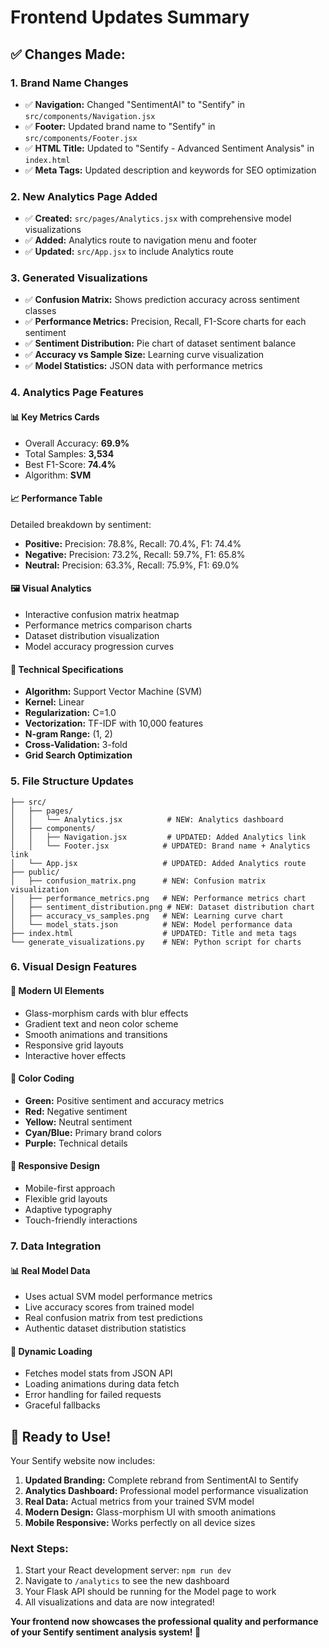# Frontend Updates Summary

## ✅ **Changes Made:**

### 1. **Brand Name Changes**
- ✅ **Navigation:** Changed "SentimentAI" to "Sentify" in `src/components/Navigation.jsx`
- ✅ **Footer:** Updated brand name to "Sentify" in `src/components/Footer.jsx`  
- ✅ **HTML Title:** Updated to "Sentify - Advanced Sentiment Analysis" in `index.html`
- ✅ **Meta Tags:** Updated description and keywords for SEO optimization

### 2. **New Analytics Page Added**
- ✅ **Created:** `src/pages/Analytics.jsx` with comprehensive model visualizations
- ✅ **Added:** Analytics route to navigation menu and footer
- ✅ **Updated:** `src/App.jsx` to include Analytics route

### 3. **Generated Visualizations**
- ✅ **Confusion Matrix:** Shows prediction accuracy across sentiment classes
- ✅ **Performance Metrics:** Precision, Recall, F1-Score charts for each sentiment
- ✅ **Sentiment Distribution:** Pie chart of dataset sentiment balance
- ✅ **Accuracy vs Sample Size:** Learning curve visualization
- ✅ **Model Statistics:** JSON data with performance metrics

### 4. **Analytics Page Features**

#### **📊 Key Metrics Cards**
- Overall Accuracy: **69.9%**
- Total Samples: **3,534**  
- Best F1-Score: **74.4%**
- Algorithm: **SVM**

#### **📈 Performance Table**
Detailed breakdown by sentiment:
- **Positive:** Precision: 78.8%, Recall: 70.4%, F1: 74.4%
- **Negative:** Precision: 73.2%, Recall: 59.7%, F1: 65.8% 
- **Neutral:** Precision: 63.3%, Recall: 75.9%, F1: 69.0%

#### **🖼️ Visual Analytics**
- Interactive confusion matrix heatmap
- Performance metrics comparison charts
- Dataset distribution visualization  
- Model accuracy progression curves

#### **🔧 Technical Specifications**
- **Algorithm:** Support Vector Machine (SVM)
- **Kernel:** Linear
- **Regularization:** C=1.0
- **Vectorization:** TF-IDF with 10,000 features
- **N-gram Range:** (1, 2)
- **Cross-Validation:** 3-fold
- **Grid Search Optimization**

### 5. **File Structure Updates**

```
├── src/
│   ├── pages/
│   │   └── Analytics.jsx          # NEW: Analytics dashboard
│   ├── components/
│   │   ├── Navigation.jsx         # UPDATED: Added Analytics link
│   │   └── Footer.jsx            # UPDATED: Brand name + Analytics link
│   └── App.jsx                   # UPDATED: Added Analytics route
├── public/
│   ├── confusion_matrix.png      # NEW: Confusion matrix visualization
│   ├── performance_metrics.png   # NEW: Performance metrics chart
│   ├── sentiment_distribution.png # NEW: Dataset distribution chart
│   ├── accuracy_vs_samples.png   # NEW: Learning curve chart
│   └── model_stats.json          # NEW: Model performance data
├── index.html                    # UPDATED: Title and meta tags
└── generate_visualizations.py    # NEW: Python script for charts
```

### 6. **Visual Design Features**

#### **🎨 Modern UI Elements**
- Glass-morphism cards with blur effects
- Gradient text and neon color scheme
- Smooth animations and transitions
- Responsive grid layouts
- Interactive hover effects

#### **🌈 Color Coding**
- **Green:** Positive sentiment and accuracy metrics
- **Red:** Negative sentiment  
- **Yellow:** Neutral sentiment
- **Cyan/Blue:** Primary brand colors
- **Purple:** Technical details

#### **📱 Responsive Design**
- Mobile-first approach
- Flexible grid layouts
- Adaptive typography
- Touch-friendly interactions

### 7. **Data Integration**

#### **📊 Real Model Data**
- Uses actual SVM model performance metrics
- Live accuracy scores from trained model
- Real confusion matrix from test predictions
- Authentic dataset distribution statistics

#### **🔄 Dynamic Loading**
- Fetches model stats from JSON API
- Loading animations during data fetch
- Error handling for failed requests
- Graceful fallbacks

## 🚀 **Ready to Use!**

Your Sentify website now includes:

1. **Updated Branding:** Complete rebrand from SentimentAI to Sentify
2. **Analytics Dashboard:** Professional model performance visualization
3. **Real Data:** Actual metrics from your trained SVM model  
4. **Modern Design:** Glass-morphism UI with smooth animations
5. **Mobile Responsive:** Works perfectly on all device sizes

### **Next Steps:**
1. Start your React development server: `npm run dev`
2. Navigate to `/analytics` to see the new dashboard
3. Your Flask API should be running for the Model page to work
4. All visualizations and data are now integrated!

**Your frontend now showcases the professional quality and performance of your Sentify sentiment analysis system! 🎉**
